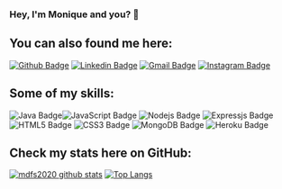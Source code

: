### Hey, I'm Monique and you? 👋

## You can also found me here:

[![Github Badge](https://img.shields.io/badge/GitHub-100000?style=for-the-badge&logo=github&logoColor=white&link=https://github.com/mdfs2020)](https://github.com/mdfs2020) [![Linkedin Badge](https://img.shields.io/badge/LinkedIn-0077B5?style=for-the-badge&logo=linkedin&logoColor=white&link=https://www.linkedin.com/in/monique-simões-408458117/)](https://www.linkedin.com/in/monique-simões-408458117/) [![Gmail Badge](https://img.shields.io/badge/Gmail-D14836?style=for-the-badge&logo=gmail&logoColor=white&link=mailto:moniquedalia0@gmail.com)](mailto:moniquedalia0@gmail.com) [![Instagram Badge](https://img.shields.io/badge/Instagram-E4405F?style=for-the-badge&logo=instagram&logoColor=white&link=https://www.instagram.com/moniquefsimoes)](https://www.instagram.com/moniquefsimoes)

## Some of my skills:

![Java Badge](https://img.shields.io/badge/Java-E34F26?style=for-the-badge&logo=java&logoColor=white)![JavaScript Badge](https://img.shields.io/badge/JavaScript-F7DF1E?style=for-the-badge&logo=javascript&logoColor=black) ![Nodejs Badge](https://img.shields.io/badge/Node.js-43853D?style=for-the-badge&logo=node.js&logoColor=white) ![Expressjs Badge](https://img.shields.io/badge/Express.js-404D59?style=for-the-badge)
![HTML5 Badge](https://img.shields.io/badge/HTML5-E34F26?style=for-the-badge&logo=html5&logoColor=white) 
![CSS3 Badge](https://img.shields.io/badge/CSS3-1572B6?style=for-the-badge&logo=css3&logoColor=white) 
![MongoDB Badge](https://img.shields.io/badge/MongoDB-4EA94B?style=for-the-badge&logo=mongodb&logoColor=white) ![Heroku Badge](https://img.shields.io/badge/Heroku-430098?style=for-the-badge&logo=heroku&logoColor=white)

## Check my stats here on GitHub:

[![mdfs2020 github stats](https://github-readme-stats.vercel.app/api?username=mdfs2020&show_icons=true&theme=onedark)](https://github.com/mdfs2020/mdfs2020) [![Top Langs](https://github-readme-stats.vercel.app/api/top-langs/?username=mdfs2020&layout=compact&theme=onedark)](https://github.com/mdfs2020/mdfs2020)
